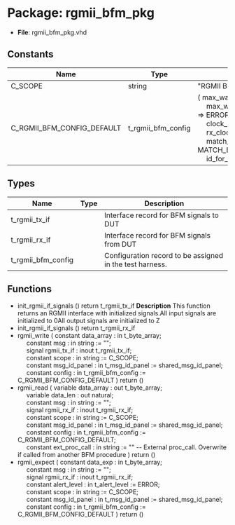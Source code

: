 # Package: rgmii_bfm_pkg

- **File**: rgmii_bfm_pkg.vhd
## Constants

| Name                       | Type               | Value                                                                                                                                                                                                                                                                                                                                                                                                                                   | Description                                 |
| -------------------------- | ------------------ | --------------------------------------------------------------------------------------------------------------------------------------------------------------------------------------------------------------------------------------------------------------------------------------------------------------------------------------------------------------------------------------------------------------------------------------- | ------------------------------------------- |
| C_SCOPE                    | string             |  "RGMII BFM"                                                                                                                                                                                                                                                                                                                                                                                                                            |                                             |
| C_RGMII_BFM_CONFIG_DEFAULT | t_rgmii_bfm_config |  (     max_wait_cycles          => 10,<br><span style="padding-left:20px">     max_wait_cycles_severity => ERROR,<br><span style="padding-left:20px">     clock_period             => -1 ns,<br><span style="padding-left:20px">     rx_clock_skew            => -1 ns,<br><span style="padding-left:20px">     match_strictness         => MATCH_EXACT,<br><span style="padding-left:20px">     id_for_bfm               => ID_BFM   ) | Define the default value for the BFM config |
## Types

| Name               | Type | Description                                              |
| ------------------ | ---- | -------------------------------------------------------- |
| t_rgmii_tx_if      |      | Interface record for BFM signals to DUT                  |
| t_rgmii_rx_if      |      | Interface record for BFM signals from DUT                |
| t_rgmii_bfm_config |      | Configuration record to be assigned in the test harness. |
## Functions
- init_rgmii_if_signals <font id="function_arguments">()</font> <font id="function_return">return t_rgmii_tx_if </font>
**Description**
This function returns an RGMII interface with initialized signals.All input signals are initialized to 0All output signals are initialized to Z
- init_rgmii_if_signals <font id="function_arguments">()</font> <font id="function_return">return t_rgmii_rx_if </font>
- rgmii_write <font id="function_arguments">( constant data_array   : in    t_byte_array;<br><span style="padding-left:20px"> constant msg          : in    string             := "";<br><span style="padding-left:20px"> signal   rgmii_tx_if  : inout t_rgmii_tx_if;<br><span style="padding-left:20px"> constant scope        : in    string             := C_SCOPE;<br><span style="padding-left:20px"> constant msg_id_panel : in    t_msg_id_panel     := shared_msg_id_panel;<br><span style="padding-left:20px"> constant config       : in    t_rgmii_bfm_config := C_RGMII_BFM_CONFIG_DEFAULT ) </font> <font id="function_return">return ()</font>
- rgmii_read <font id="function_arguments">( variable data_array    : out   t_byte_array;<br><span style="padding-left:20px"> variable data_len      : out   natural;<br><span style="padding-left:20px"> constant msg           : in    string             := "";<br><span style="padding-left:20px"> signal   rgmii_rx_if   : inout t_rgmii_rx_if;<br><span style="padding-left:20px"> constant scope         : in    string             := C_SCOPE;<br><span style="padding-left:20px"> constant msg_id_panel  : in    t_msg_id_panel     := shared_msg_id_panel;<br><span style="padding-left:20px"> constant config        : in    t_rgmii_bfm_config := C_RGMII_BFM_CONFIG_DEFAULT;<br><span style="padding-left:20px"> constant ext_proc_call : in    string := ""  -- External proc_call. Overwrite if called from another BFM procedure ) </font> <font id="function_return">return ()</font>
- rgmii_expect <font id="function_arguments">( constant data_exp     : in    t_byte_array;<br><span style="padding-left:20px"> constant msg          : in    string             := "";<br><span style="padding-left:20px"> signal   rgmii_rx_if  : inout t_rgmii_rx_if;<br><span style="padding-left:20px"> constant alert_level  : in    t_alert_level      := ERROR;<br><span style="padding-left:20px"> constant scope        : in    string             := C_SCOPE;<br><span style="padding-left:20px"> constant msg_id_panel : in    t_msg_id_panel     := shared_msg_id_panel;<br><span style="padding-left:20px"> constant config       : in    t_rgmii_bfm_config := C_RGMII_BFM_CONFIG_DEFAULT ) </font> <font id="function_return">return ()</font>
